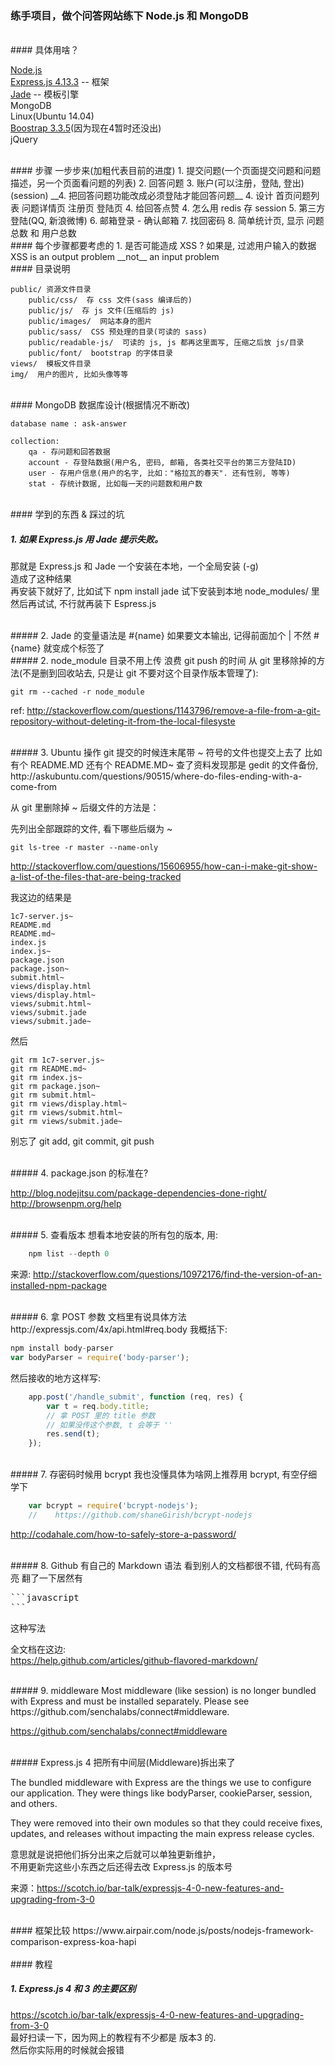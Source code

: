 ### 练手项目，做个问答网站练下 Node.js 和 MongoDB  

<br>
#### 具体用啥？

[Node.js](https://nodejs.org/)  
[Express.js 4.13.3](http://expressjs.com/) -- 框架  
[Jade](http://jade-lang.com/reference/case/) -- 模板引擎  
MongoDB  
Linux(Ubuntu 14.04)  
[Boostrap 3.3.5](http://getbootstrap.com/getting-started/#download)(因为现在4暂时还没出)  
jQuery  

<br>
#### 步骤
一步步来(加粗代表目前的进度)  
1. 提交问题(一个页面提交问题和问题描述，另一个页面看问题的列表)  
2. 回答问题  
3. 账户(可以注册，登陆, 登出)(session)  
__4. 把回答问题功能改成必须登陆才能回答问题__  
4. 设计
    首页问题列表
    问题详情页
    注册页
    登陆页
4. 给回答点赞  
4. 怎么用 redis 存 session
5. 第三方登陆(QQ, 新浪微博)  
6. 邮箱登录 - 确认邮箱  
7. 找回密码  
8. 简单统计页, 显示 问题总数 和 用户总数  


<br>
#### 每个步骤都要考虑的
1. 是否可能造成 XSS ?
如果是, 过滤用户输入的数据  
XSS is an output problem __not__ an input problem  



<br>
#### 目录说明

    public/ 资源文件目录  
        public/css/  存 css 文件(sass 编译后的)  
        public/js/  存 js 文件(压缩后的 js)  
        public/images/  网站本身的图片  
        public/sass/  CSS 预处理的目录(可读的 sass)
        public/readable-js/  可读的 js, js 都再这里面写, 压缩之后放 js/目录
        public/font/  bootstrap 的字体目录 
    views/  模板文件目录  
    img/  用户的图片, 比如头像等等  


<br>
#### MongoDB 数据库设计(根据情况不断改)

    database name : ask-answer  

    collection:  
        qa - 存问题和回答数据  
        account - 存登陆数据(用户名, 密码, 邮箱, 各类社交平台的第三方登陆ID)  
        user - 存用户信息(用户的名字, 比如："格拉瓦的春天". 还有性别, 等等)  
        stat - 存统计数据, 比如每一天的问题数和用户数  



<br>
#### 学到的东西 & 踩过的坑

##### 1. 如果 Express.js 用 Jade 提示失败。  
那就是 Express.js 和 Jade 一个安装在本地，一个全局安装 (-g)  
造成了这种结果  
再安装下就好了, 比如试下 npm install jade 试下安装到本地 node_modules/ 里  
然后再试试, 不行就再装下 Espress.js

<br>
##### 2. Jade 的变量语法是 #{name}  
如果要文本输出, 记得前面加个 |  
不然 #{name} 就变成个标签了  


<br>
##### 2. node_module 目录不用上传  
浪费 git push 的时间  
从 git 里移除掉的方法(不是删到回收站去, 只是让 git 不要对这个目录作版本管理了):  

    git rm --cached -r node_module  

ref: http://stackoverflow.com/questions/1143796/remove-a-file-from-a-git-repository-without-deleting-it-from-the-local-filesyste

<br>
##### 3. Ubuntu 操作 git 提交的时候连末尾带 ~ 符号的文件也提交上去了
比如有个 README.MD  还有个 README.MD~
查了资料发现那是 gedit 的文件备份, 
http://askubuntu.com/questions/90515/where-do-files-ending-with-a-come-from

从 git 里删除掉  ~ 后缀文件的方法是：

先列出全部跟踪的文件, 看下哪些后缀为 ~

    git ls-tree -r master --name-only
    
http://stackoverflow.com/questions/15606955/how-can-i-make-git-show-a-list-of-the-files-that-are-being-tracked

我这边的结果是


    1c7-server.js~
    README.md
    README.md~
    index.js
    index.js~
    package.json
    package.json~
    submit.html~
    views/display.html
    views/display.html~
    views/submit.html~
    views/submit.jade
    views/submit.jade~


然后
  
    git rm 1c7-server.js~
    git rm README.md~
    git rm index.js~
    git rm package.json~
    git rm submit.html~
    git rm views/display.html~
    git rm views/submit.html~
    git rm views/submit.jade~


别忘了 git add, git commit, git push

<br>
##### 4. package.json 的标准在?

http://blog.nodejitsu.com/package-dependencies-done-right/  
http://browsenpm.org/help  


<br>
##### 5. 查看版本
想看本地安装的所有包的版本, 用:

```javascript
    npm list --depth 0
```

来源: http://stackoverflow.com/questions/10972176/find-the-version-of-an-installed-npm-package  

<br>
##### 6. 拿 POST 参数
文档里有说具体方法  
http://expressjs.com/4x/api.html#req.body  
我概括下:  

```javascript
npm install body-parser  
var bodyParser = require('body-parser');  
```

然后接收的地方这样写:

```javascript
    app.post('/handle_submit', function (req, res) {
        var t = req.body.title;
        // 拿 POST 里的 title 参数
        // 如果没传这个参数, t 会等于 ''
        res.send(t);
    });
```

<br>
##### 7. 存密码时候用 bcrypt
我也没懂具体为啥网上推荐用 bcrypt, 有空仔细学下  

```javascript
    var bcrypt = require('bcrypt-nodejs');  
    //    https://github.com/shaneGirish/bcrypt-nodejs  
```


http://codahale.com/how-to-safely-store-a-password/  


<br>
##### 8. Github 有自己的 Markdown 语法
看到别人的文档都很不错, 代码有高亮  
翻了一下居然有  
<pre>
```javascript
```
</pre>
这种写法  

全文档在这边:  
https://help.github.com/articles/github-flavored-markdown/  


<br>
##### 9. middleware
Most middleware (like session) is no longer bundled with Express and must be installed separately. Please see https://github.com/senchalabs/connect#middleware.

https://github.com/senchalabs/connect#middleware

<br>
##### Express.js 4 把所有中间层(Middleware)拆出来了

The bundled middleware with Express are the things we use to configure our application. They were things like bodyParser, cookieParser, session, and others.

They were removed into their own modules so that they could receive fixes, updates, and releases without impacting the main express release cycles.  

意思就是说把他们拆分出来之后就可以单独更新维护，  
不用更新完这些小东西之后还得去改 Express.js 的版本号  

来源：https://scotch.io/bar-talk/expressjs-4-0-new-features-and-upgrading-from-3-0


<br/>
#### 框架比较
https://www.airpair.com/node.js/posts/nodejs-framework-comparison-express-koa-hapi



<br/>
<br/>
#### 教程

##### 1. Express.js 4 和 3 的主要区别  
https://scotch.io/bar-talk/expressjs-4-0-new-features-and-upgrading-from-3-0  
最好扫读一下，因为网上的教程有不少都是 版本3 的.  
然后你实际用的时候就会报错  





















